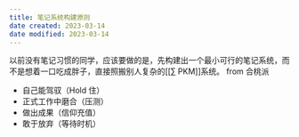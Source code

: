 ```yaml
---
title: 笔记系统构建原则
date created: 2023-03-14
date modified: 2023-03-14
---
```


以前没有笔记习惯的同学，应该要做的是，先构建出一个最小可行的笔记系统，而不是想着一口吃成胖子，直接照搬别人复杂的[[∑ PKM]]系统。 from 合桃派

- 自己能驾驭（Hold 住）
- 正式工作中磨合（压测）
- 做出成果（信仰充值）
- 敢于放弃（等待时机）
